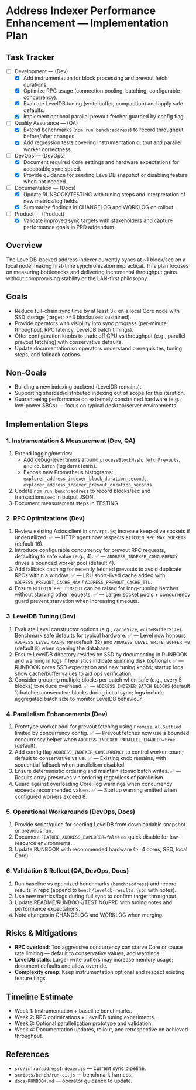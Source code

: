 # Address Indexer Performance Enhancement — Implementation Plan

## Task Tracker
- [ ] Development — (Dev)
  - [x] Add instrumentation for block processing and prevout fetch durations.
  - [x] Optimize RPC usage (connection pooling, batching, configurable concurrency).
  - [x] Evaluate LevelDB tuning (write buffer, compaction) and apply safe defaults.
  - [x] Implement optional parallel prevout fetcher guarded by config flag.
- [ ] Quality Assurance — (QA)
  - [x] Extend benchmarks (`npm run bench:address`) to record throughput before/after changes.
  - [x] Add regression tests covering instrumentation output and parallel worker correctness.
- [ ] DevOps — (DevOps)
  - [x] Document required Core settings and hardware expectations for acceptable sync speed.
  - [x] Provide guidance for seeding LevelDB snapshot or disabling feature when not needed.
- [ ] Documentation — (Docs)
  - [x] Update RUNBOOK/TESTING with tuning steps and interpretation of new metrics/log fields.
  - [x] Summarize findings in CHANGELOG and WORKLOG on rollout.
- [ ] Product — (Product)
  - [x] Validate improved sync targets with stakeholders and capture performance goals in PRD addendum.

## Overview
The LevelDB-backed address indexer currently syncs at ~1 block/sec on a local node, making first-time synchronization impractical. This plan focuses on measuring bottlenecks and delivering incremental throughput gains without compromising stability or the LAN-first philosophy.

## Goals
- Reduce full-chain sync time by at least 3× on a local Core node with SSD storage (target: >=3 blocks/sec sustained).
- Provide operators with visibility into sync progress (per-minute throughput, RPC latency, LevelDB batch timings).
- Offer configuration knobs to trade off CPU vs throughput (e.g., parallel prevout fetching) with conservative defaults.
- Update documentation so operators understand prerequisites, tuning steps, and fallback options.

## Non-Goals
- Building a new indexing backend (LevelDB remains).
- Supporting sharded/distributed indexing out of scope for this iteration.
- Guaranteeing performance on extremely constrained hardware (e.g., low-power SBCs) — focus on typical desktop/server environments.

## Implementation Steps

### 1. Instrumentation & Measurement (Dev, QA)
1. Extend logging/metrics:
   - Add debug-level timers around `processBlockHash`, `fetchPrevouts`, and `db.batch` (log `durationMs`).
   - Expose new Prometheus histograms: `explorer_address_indexer_block_duration_seconds`, `explorer_address_indexer_prevout_duration_seconds`.
2. Update `npm run bench:address` to record blocks/sec and transactions/sec in output JSON.
3. Document measurement steps in TESTING.

### 2. RPC Optimizations (Dev)
1. Review existing Axios client in `src/rpc.js`; increase keep-alive sockets if underutilized. ✅ — HTTP agent now respects `BITCOIN_RPC_MAX_SOCKETS` (default 16).
2. Introduce configurable concurrency for prevout RPC requests, defaulting to safe value (e.g., 4). ✅ — `ADDRESS_INDEXER_CONCURRENCY` drives a bounded worker pool (default 4).
3. Add fallback caching for recently fetched prevouts to avoid duplicate RPCs within a window. ✅ — LRU short-lived cache added with `ADDRESS_PREVOUT_CACHE_MAX` / `ADDRESS_PREVOUT_CACHE_TTL`.
4. Ensure `BITCOIN_RPC_TIMEOUT` can be raised for long-running batches without starving other requests. ✅ — Larger socket pools + concurrency guard prevent starvation when increasing timeouts.

### 3. LevelDB Tuning (Dev)
1. Evaluate Level constructor options (e.g., `cacheSize`, `writeBufferSize`). Benchmark safe defaults for typical hardware. ✅ — Level now honours `ADDRESS_LEVEL_CACHE_MB` (default 32) and `ADDRESS_LEVEL_WRITE_BUFFER_MB` (default 8) when opening the database.
2. Ensure LevelDB directory resides on SSD by documenting in RUNBOOK and warning in logs if heuristics indicate spinning disk (optional). ✅ — RUNBOOK notes SSD expectation and new tuning knobs; startup logs show cache/buffer values to aid ops verification.
3. Consider grouping multiple blocks per batch when safe (e.g., every 5 blocks) to reduce overhead. ✅ — `ADDRESS_INDEXER_BATCH_BLOCKS` (default 1) batches consecutive blocks during initial sync; logs include aggregated batch size to monitor LevelDB behaviour.

### 4. Parallelism Enhancements (Dev)
1. Prototype worker pool for prevout fetching using `Promise.allSettled` limited by concurrency config. ✅ — Prevout fetches now use a bounded concurrency helper when `ADDRESS_INDEXER_PARALLEL_ENABLED=true` (default).
2. Add config flag `ADDRESS_INDEXER_CONCURRENCY` to control worker count; default to conservative value. ✅ — Existing knob remains, with sequential fallback when parallelism disabled.
3. Ensure deterministic ordering and maintain atomic batch writes. ✅ — Results array preserves vin ordering regardless of parallelism.
4. Guard against overloading Core: log warnings when concurrency exceeds recommended values. ✅ — Startup warning emitted when configured workers exceed 8.

### 5. Operational Workarounds (DevOps, Docs)
1. Provide script/guide for seeding LevelDB from downloadable snapshot or previous run.
2. Document `FEATURE_ADDRESS_EXPLORER=false` as quick disable for low-resource environments.
3. Update RUNBOOK with recommended hardware (>=4 cores, SSD, local Core).

### 6. Validation & Rollout (QA, DevOps, Docs)
1. Run baseline vs optimized benchmarks (`bench:address`) and record results in repo (append to `bench/leveldb-results.json` with notes).
2. Use new metrics/logs during full sync to confirm target throughput.
3. Update README/RUNBOOK/TESTING/PRD with tuning notes and performance expectations.
4. Note changes in CHANGELOG and WORKLOG when merging.

## Risks & Mitigations
- **RPC overload**: Too aggressive concurrency can starve Core or cause rate limiting — default to conservative values, add warnings.
- **LevelDB stalls**: Larger write buffers may increase memory usage; document defaults and allow override.
- **Complexity creep**: Keep instrumentation optional and respect existing feature flags.

## Timeline Estimate
- Week 1: Instrumentation + baseline benchmarks.
- Week 2: RPC optimizations + LevelDB tuning experiments.
- Week 3: Optional parallelization prototype and validation.
- Week 4: Documentation updates, rollout, and retrospective on achieved throughput.

## References
- `src/infra/addressIndexer.js` — current sync pipeline.
- `scripts/bench/run-ci.js` — benchmark harness.
- `docs/RUNBOOK.md` — operator guidance to update.
